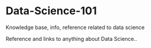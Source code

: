 # Data-Science-101
Knowledge base, info, reference related to data science


Reference and links to anything about Data Science..
